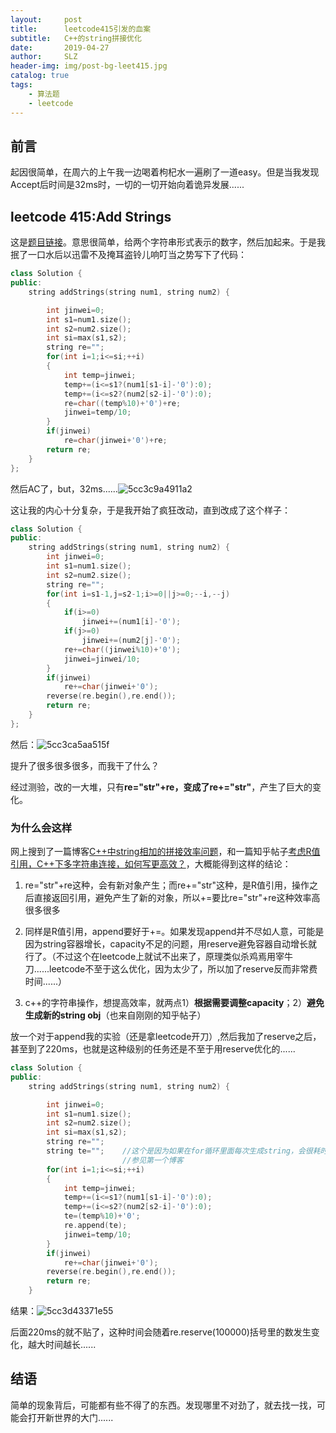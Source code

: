 ```yaml
---
layout:     post
title:      leetcode415引发的血案
subtitle:   C++的string拼接优化
date:       2019-04-27
author:     SLZ
header-img: img/post-bg-leet415.jpg
catalog: true
tags:
    - 算法题
    - leetcode
---
```


## 前言

起因很简单，在周六的上午我一边喝着枸杞水一遍刷了一道easy。但是当我发现Accept后时间是32ms时，一切的一切开始向着诡异发展......

## leetcode 415:Add Strings

这是[题目链接](https://leetcode.com/problems/add-strings/)。意思很简单，给两个字符串形式表示的数字，然后加起来。于是我抿了一口水后以迅雷不及掩耳盗铃儿响叮当之势写下了代码：

```cpp
class Solution {
public:
    string addStrings(string num1, string num2) {

        int jinwei=0;
        int s1=num1.size();
        int s2=num2.size();
        int si=max(s1,s2);
        string re="";
        for(int i=1;i<=si;++i)
        {
            int temp=jinwei;
            temp+=(i<=s1?(num1[s1-i]-'0'):0);
            temp+=(i<=s2?(num2[s2-i]-'0'):0);
            re=char((temp%10)+'0')+re;
            jinwei=temp/10;
        }
        if(jinwei)
            re=char(jinwei+'0')+re;
        return re;
    }
};
```

然后AC了，but，32ms......![5cc3c9a4911a2](https://i.loli.net/2019/04/27/5cc3c9a4911a2.png)

这让我的内心十分复杂，于是我开始了疯狂改动，直到改成了这个样子：

```cpp
class Solution {
public:
    string addStrings(string num1, string num2) {
        int jinwei=0;
        int s1=num1.size();
        int s2=num2.size();
        string re="";
        for(int i=s1-1,j=s2-1;i>=0||j>=0;--i,--j)
        {
            if(i>=0)
                jinwei+=(num1[i]-'0');
            if(j>=0)
                jinwei+=(num2[j]-'0');
            re+=char((jinwei%10)+'0');
            jinwei=jinwei/10;
        }
        if(jinwei)
            re+=char(jinwei+'0');
        reverse(re.begin(),re.end());
        return re;
    }
};
```

然后：![5cc3ca5aa515f](https://i.loli.net/2019/04/27/5cc3ca5aa515f.png)

提升了很多很多很多，而我干了什么？

经过测验，改的一大堆，只有**re="str"+re，变成了re+="str"**，产生了巨大的变化。

### 为什么会这样

网上搜到了一篇博客[C++中string相加的拼接效率问题](https://blog.csdn.net/xiaobaismiley/article/details/25962483)，和一篇知乎帖子[考虑R值引用，C++下多字符串连接，如何写更高效？](https://www.zhihu.com/question/56727144)，大概能得到这样的结论：

1. re="str"+re这种，会有新对象产生；而re+="str"这种，是R值引用，操作之后直接返回引用，避免产生了新的对象，所以+=要比re="str"+re这种效率高很多很多

2. 同样是R值引用，append要好于+=。如果发现append并不尽如人意，可能是因为string容器增长，capacity不足的问题，用reserve避免容器自动增长就行了。（不过这个在leetcode上就试不出来了，原理类似杀鸡焉用宰牛刀......leetcode不至于这么优化，因为太少了，所以加了reserve反而非常费时间......）

3. c++的字符串操作，想提高效率，就两点1）**根据需要调整capacity**；2）**避免生成新的string obj**（也来自刚刚的知乎帖子）

放一个对于append我的实验（还是拿leetcode开刀）,然后我加了reserve之后，甚至到了220ms，也就是这种级别的任务还是不至于用reserve优化的......

```cpp
class Solution {
public:
    string addStrings(string num1, string num2) {

        int jinwei=0;
        int s1=num1.size();
        int s2=num2.size();
        int si=max(s1,s2);
        string re="";
        string te="";    //这个是因为如果在for循环里面每次生成string，会很耗时间。
                         //参见第一个博客
        for(int i=1;i<=si;++i)
        {
            int temp=jinwei;
            temp+=(i<=s1?(num1[s1-i]-'0'):0);
            temp+=(i<=s2?(num2[s2-i]-'0'):0);
            te=(temp%10)+'0';
            re.append(te);
            jinwei=temp/10;
        }
        if(jinwei)
            re+=char(jinwei+'0');
        reverse(re.begin(),re.end());
        return re;
    }
```

结果：![5cc3d43371e55](https://i.loli.net/2019/04/27/5cc3d43371e55.png)

后面220ms的就不贴了，这种时间会随着re.reserve(100000)括号里的数发生变化，越大时间越长......

## 结语

简单的现象背后，可能都有些不得了的东西。发现哪里不对劲了，就去找一找，可能会打开新世界的大门......
